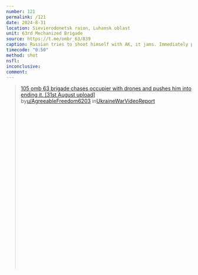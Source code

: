 ```yaml
---
number: 121
permalink: /121
date: 2024-8-31
location: Sievierodonetsk raion, Luhansk oblast
unit: 63rd Mechanized Brigade
source: https://t.me/ombr_63/839
caption: Russian tries to shoot himself with AK, it jams. Immediately proceeds with spare one
timecode: "0:50"
method: shot
nsfl: 
inconclusive:
comment: 
---
```

<blockquote class="reddit-embed-bq" style="height:500px" data-embed-height="546"><a href="https://www.reddit.com/r/UkraineWarVideoReport/comments/1f5mh9o/105_omb_63_brigade_chases_occupier_with_drones/">105 omb 63 brigade chases occupier with drones and pushes him into ending it. [31st August upload]</a><br> by<a href="https://www.reddit.com/user/AgreeableFreedom6203/">u/AgreeableFreedom6203</a> in<a href="https://www.reddit.com/r/UkraineWarVideoReport/">UkraineWarVideoReport</a></blockquote><script async="" src="https://embed.reddit.com/widgets.js" charset="UTF-8"></script>